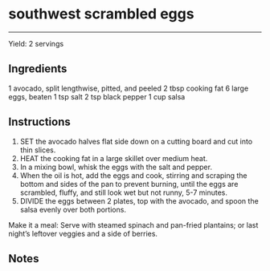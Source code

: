 # southwest scrambled eggs
---
Yield: 2 servings

## Ingredients
1 avocado, split lengthwise, pitted, and peeled
2 tbsp cooking fat
6 large eggs, beaten
1 tsp salt
2 tsp black pepper
1 cup salsa

## Instructions
1. SET the avocado halves flat side down on a cutting board
and cut into thin slices.
2. HEAT the cooking fat in a large skillet over medium heat.
3. In a mixing bowl, whisk the eggs with the salt and pepper.
4. When the oil is hot, add the eggs and cook, stirring and scraping the bottom and sides of the pan to prevent burning, until the eggs are scrambled, fluffy, and still look wet but not runny, 5-7 minutes.
5. DIVIDE the eggs between 2 plates, top with the avocado, and spoon the salsa evenly over both portions.

Make it a meal: Serve with steamed spinach and pan-fried plantains; or last night’s leftover veggies and a side of berries.

## Notes

